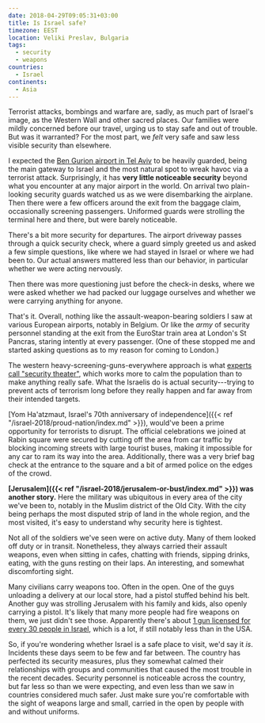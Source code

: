```yaml
---
date: 2018-04-29T09:05:31+03:00
title: Is Israel safe?
timezone: EEST
location: Veliki Preslav, Bulgaria
tags:
  - security
  - weapons
countries: 
  - Israel
continents: 
  - Asia
---
```


Terrorist attacks, bombings and warfare are, sadly, as much part of Israel's image, as the Western Wall and other sacred places. Our families were mildly concerned before our travel, urging us to stay safe and out of trouble. But was it warranted? For the most part, we *felt* very safe and saw less visible security than elsewhere.

<!--more-->

I expected the [Ben Gurion airport in Tel Aviv](https://www.iaa.gov.il/en/) to be heavily guarded, being the main gateway to Israel and the most natural spot to wreak havoc via a terrorist attack. Surprisingly, it has **very little noticeable security** beyond what you encounter at any major airport in the world. On arrival two plain-looking security guards watched us as we were disembarking the airplane. Then there were a few officers around the exit from the baggage claim, occasionally screening passengers. Uniformed guards were strolling the terminal here and there, but were barely noticeable.

There's a bit more security for departures. The airport driveway passes through a quick security check, where a guard simply greeted us and asked a few simple questions, like where we had stayed in Israel or where we had been to. Our actual answers mattered less than our behavior, in particular whether we were acting nervously.

Then there was more questioning just before the check-in desks, where we were asked whether we had packed our luggage ourselves and whether we were carrying anything for anyone.

That's it. Overall, nothing like the assault-weapon-bearing soldiers I saw at various European airports, notably in Belgium. Or like the *army* of security personnel standing at the exit from the EuroStar train area at London's St Pancras, staring intently at every passenger. (One of these stopped me and started asking questions as to my reason for coming to London.)

The western heavy-screening-guns-everywhere approach is what [experts call "security theater"](https://www.ted.com/talks/bruce_schneier), which works more to calm the population than to make anything really safe. What the Israelis do is actual security---trying to prevent acts of terrorism long before they really happen and far away from their intended targets.

[Yom Ha'atzmaut, Israel's 70th anniversary of independence]({{< ref "/israel-2018/proud-nation/index.md" >}}), would've been a prime opportunity for terrorists to disrupt. The official celebrations we joined at Rabin square were secured by cutting off the area from car traffic by blocking incoming streets with large tourist buses, making it impossible for any car to ram its way into the area. Additionally, there was a very brief bag check at the entrance to the square and a bit of armed police on the edges of the crowd.

**[Jerusalem]({{< ref "/israel-2018/jerusalem-or-bust/index.md" >}}) was another story.** Here the military was ubiquitous in every area of the city we've been to, notably in the Muslim district of the Old City. With the city being perhaps the most disputed strip of land in the whole region, and the most visited, it's easy to understand why security here is tightest.

Not all of the soldiers we've seen were on active duty. Many of them looked off duty or in transit. Nonetheless, they always carried their assault weapons, even when sitting in cafes, chatting with friends, sipping drinks, eating, with the guns resting on their laps. An interesting, and somewhat discomforting sight.

Many civilians carry weapons too. Often in the open. One of the guys unloading a delivery at our local store, had a pistol stuffed behind his belt. Another guy was strolling Jerusalem with his family and kids, also openly carrying a pistol. It's likely that many more people had fire weapons on them, we just didn't see those. Apparently there's about [1 gun licensed for every 30 people in Israel](https://www.timesofisrael.com/israel-dismisses-us-gun-lobbys-inaccurate-claim-about-gun-laws/), which is a lot, if still notably less than in the USA.

So, if you're wondering whether Israel is a safe place to visit, we'd say it *is*. Incidents these days seem to be few and far between. The country has perfected its security measures, plus they somewhat calmed their relationships with groups and communities that caused the most trouble in the recent decades. Security personnel is noticeable across the country, but far less so than we were expecting, and even less than we saw in countries considered much safer. Just make sure you're comfortable with the sight of weapons large and small, carried in the open by people with and without uniforms.
